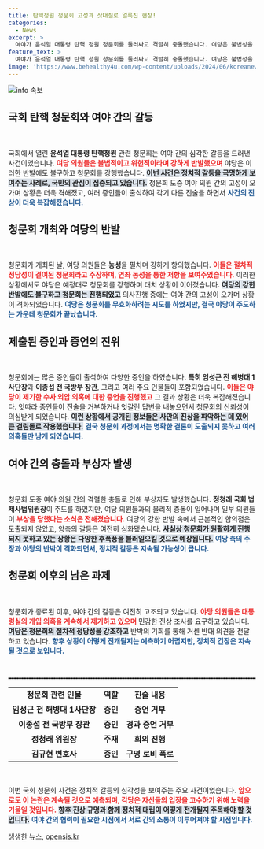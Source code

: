 ```yaml
---
title: 탄핵청원 청문회 고성과 삿대질로 얼룩진 현장!
categories:
  - News
excerpt: >
  여야가 윤석열 대통령 탄핵 청원 청문회를 둘러싸고 격렬히 충돌했습니다. 여당은 불법성을 주장하며 농성했지만, 청문회는 예정대로 진행됐고, 수사 외압 의혹이 제기되었습니다. 의원들 사이에 몸싸움과 고성이 오가는 가운데, 주요 증인들이 참석해 진술을 이어갔습니다.
feature_text: >
  여야가 윤석열 대통령 탄핵 청원 청문회를 둘러싸고 격렬히 충돌했습니다. 여당은 불법성을 주장하며 농성했지만, 청문회는 예정대로 진행됐고, 수사 외압 의혹이 제기되었습니다. 의원들 사이에 몸싸움과 고성이 오가는 가운데, 주요 증인들이 참석해 진술을 이어갔습니다.
image: 'https://www.behealthy4u.com/wp-content/uploads/2024/06/koreanews.jpg'
---
```


<p><img src="https://www.behealthy4u.com/wp-content/uploads/2024/06/koreanews.jpg" alt="info 속보" /></p>

<h2 data-ke-size="size26">국회 탄핵 청문회와 여야 간의 갈등</h2>

<p data-ke-size="size16">&nbsp;</p>

<p>국회에서 열린 <b>윤석열 대통령 탄핵청원</b> 관련 청문회는 여야 간의 심각한 갈등을 드러낸 사건이었습니다. <b><span style="color: #ee2323;">여당 의원들은 불법적이고 위헌적이라며 강하게 반발했으며</span></b> 야당은 이러한 반발에도 불구하고 청문회를 강행했습니다. <b><span style="background-color: #21538527;">이번 사건은 정치적 갈등을 극명하게 보여주는 사례로, 국민의 관심이 집중되고 있습니다.</span></b> 청문회 도중 여야 의원 간의 고성이 오가며 상황은 더욱 격해졌고, 여러 증인들이 출석하여 각기 다른 진술을 하면서 <b><span style="color: #1a5490;">사건의 진상이 더욱 복잡해졌습니다.</span></b></p>

<h2 data-ke-size="size26">청문회 개최와 여당의 반발</h2>

<p data-ke-size="size16">&nbsp;</p>

<p>청문회가 개최된 날, 여당 의원들은 <b>농성</b>을 펼치며 강하게 항의했습니다. <b><span style="color: #ee2323;">이들은 절차적 정당성이 결여된 청문회라고 주장하며, 연좌 농성을 통한 저항을 보여주었습니다.</span></b> 이러한 상황에서도 야당은 예정대로 청문회를 강행하며 대치 상황이 이어졌습니다. <b><span style="background-color: #21538527;">여당의 강한 반발에도 불구하고 청문회는 진행되었고</span></b> 의사진행 중에는 여야 간의 고성이 오가며 상황이 격화되었습니다. <b><span style="color: #1a5490;">여당은 청문회를 무효화하려는 시도를 하였지만, 결국 야당이 주도하는 가운데 청문회가 끝났습니다.</span></b></p>

<h2 data-ke-size="size26">제출된 증인과 증언의 진위</h2>

<p data-ke-size="size16">&nbsp;</p>

<p>청문회에는 많은 증인들이 출석하여 다양한 증언을 하였습니다. <b>특히 임성근 전 해병대 1사단장</b>과 <b>이종섭 전 국방부 장관</b>, 그리고 여러 주요 인물들이 포함되었습니다. <b><span style="color: #ee2323;">이들은 야당이 제기한 수사 외압 의혹에 대한 증언을 진행했고</span></b> 그 결과 상황은 더욱 복잡해졌습니다. 잇따라 증인들이 진술을 거부하거나 엇갈린 답변을 내놓으면서 청문회의 신뢰성이 의심받게 되었습니다. <b><span style="background-color: #21538527;">이런 상황에서 공개된 정보들은 사안의 진상을 파악하는 데 있어 큰 걸림돌로 작용했습니다.</span></b> <b><span style="color: #1a5490;">결국 청문회 과정에서는 명확한 결론이 도출되지 못하고 여러 의혹들만 남게 되었습니다.</span></b></p>

<h2 data-ke-size="size26">여야 간의 충돌과 부상자 발생</h2>

<p data-ke-size="size16">&nbsp;</p>

<p>청문회 도중 여야 의원 간의 격렬한 충돌로 인해 부상자도 발생했습니다. <b>정청래 국회 법제사법위원장</b>이 주도를 하였지만, 여당 의원들과의 물리적 충돌이 일어나며 일부 의원들이 <b><span style="color: #ee2323;">부상을 당했다는 소식은 전해졌습니다.</span></b> 여당의 강한 반발 속에서 근본적인 합의점은 도출되지 않았고, 양측의 갈등은 여전히 심화됐습니다. <b><span style="background-color: #21538527;">사실상 청문회가 원활하게 진행되지 못하고 있는 상황은 다양한 후폭풍을 불러일으킬 것으로 예상됩니다.</span></b> <b><span style="color: #1a5490;">여당 측의 주장과 야당의 반박이 격화되면서, 정치적 갈등은 지속될 가능성이 큽니다.</span></b></p>

<h2 data-ke-size="size26">청문회 이후의 남은 과제</h2>

<p data-ke-size="size16">&nbsp;</p>

<p>청문회가 종료된 이후, 여야 간의 갈등은 여전히 고조되고 있습니다. <b><span style="color: #ee2323;">야당 의원들은 대통령실의 개입 의혹을 계속해서 제기하고 있으며</span></b> 민감한 진상 조사를 요구하고 있습니다. <b><span style="background-color: #21538527;">여당은 청문회의 절차적 정당성을 강조하고</span></b> 반박의 기회를 통해 거센 반대 의견을 전달하고 있습니다. <b><span style="color: #1a5490;">향후 상황이 어떻게 전개될지는 예측하기 어렵지만, 정치적 긴장은 지속될 것으로 보입니다.</span></b></p>

<p data-ke-size="size16">&nbsp;</p>

<hr style="border:1pt dashed #666;">

<table style="width: 100%; border-collapse: collapse;">
<tr>
<td style="text-align: center; height: 17px;"><b>청문회 관련 인물</b></td>
<td style="text-align: center; height: 17px;"><b>역할</b></td>
<td style="text-align: center; height: 17px;"><b>진술 내용</b></td>
</tr>
<tr>
<td style="text-align: center; height: 17px;"><b>임성근 전 해병대 1사단장</b></td>
<td style="text-align: center; height: 17px;"><b>증인</b></td>
<td style="text-align: center; height: 17px;"><b>증언 거부</b></td>
</tr>
<tr>
<td style="text-align: center; height: 17px;"><b>이종섭 전 국방부 장관</b></td>
<td style="text-align: center; height: 17px;"><b>증인</b></td>
<td style="text-align: center; height: 17px;"><b>경과 증언 거부</b></td>
</tr>
<tr>
<td style="text-align: center; height: 17px;"><b>정청래 위원장</b></td>
<td style="text-align: center; height: 17px;"><b>주재</b></td>
<td style="text-align: center; height: 17px;"><b>회의 진행</b></td>
</tr>
<tr>
<td style="text-align: center; height: 17px;"><b>김규현 변호사</b></td>
<td style="text-align: center; height: 17px;"><b>증인</b></td>
<td style="text-align: center; height: 17px;"><b>구명 로비 폭로</b></td>
</tr>
</table>

<p data-ke-size="size16">&nbsp;</p>

<p>이번 국회 청문회 사건은 정치적 갈등의 심각성을 보여주는 주요 사건이었습니다. <b><span style="color: #ee2323;">앞으로도 이 논란은 계속될 것으로 예측되며, 각당은 자신들의 입장을 고수하기 위해 노력을 기울일 것입니다.</span></b> <b><span style="background-color: #21538527;">향후 진상 규명과 함께 정치적 대립이 어떻게 전개될지 주목해야 할 것입니다.</span></b>  <b><span style="color: #1a5490;">여야 간의 협력이 필요한 시점에서 서로 간의 소통이 이루어져야 할 시점입니다.</span></b></p>
생생한 뉴스, <a href="https://opensis.kr" rel="dofollow">opensis.kr</a>


